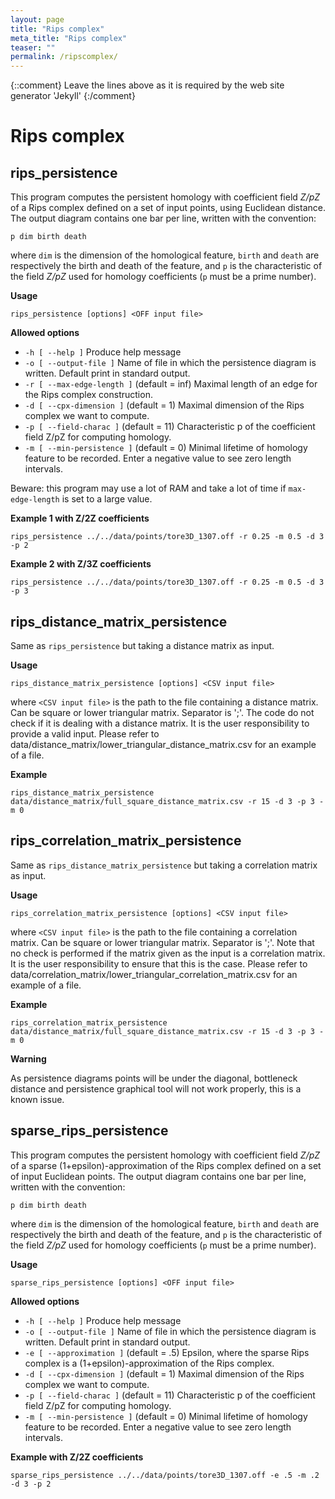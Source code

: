 ```yaml
---
layout: page
title: "Rips complex"
meta_title: "Rips complex"
teaser: ""
permalink: /ripscomplex/
---
```

{::comment}
Leave the lines above as it is required by the web site generator 'Jekyll'
{:/comment}


# Rips complex #

## rips_persistence ##
This program computes the persistent homology with coefficient field *Z/pZ* of a Rips complex defined on a set of input points, using Euclidean distance. The output diagram contains one bar per line, written with the convention:

`p dim birth death`

where `dim` is the dimension of the homological feature, `birth` and `death` are respectively the birth and death of the feature, and `p` is the characteristic of the field *Z/pZ* used for homology coefficients (`p` must be a prime number).

**Usage**

`rips_persistence [options] <OFF input file>`

**Allowed options**

* `-h [ --help ]` Produce help message
* `-o [ --output-file ]` Name of file in which the persistence diagram is written. Default print in standard output.
* `-r [ --max-edge-length ]` (default = inf) Maximal length of an edge for the Rips complex construction.
* `-d [ --cpx-dimension ]` (default = 1) Maximal dimension of the Rips complex we want to compute.
* `-p [ --field-charac ]` (default = 11)     Characteristic p of the coefficient field Z/pZ for computing homology.
* `-m [ --min-persistence ]` (default = 0) Minimal lifetime of homology feature to be recorded. Enter a negative value to see zero length intervals.

Beware: this program may use a lot of RAM and take a lot of time if `max-edge-length` is set to a large value.

**Example 1 with Z/2Z coefficients**

`rips_persistence ../../data/points/tore3D_1307.off -r 0.25 -m 0.5 -d 3 -p 2`

**Example 2 with Z/3Z coefficients**

`rips_persistence ../../data/points/tore3D_1307.off -r 0.25 -m 0.5 -d 3 -p 3`


## rips_distance_matrix_persistence ##

Same as `rips_persistence` but taking a distance matrix as input.

**Usage**

`rips_distance_matrix_persistence [options] <CSV input file>`

where
`<CSV input file>` is the path to the file containing a distance matrix. Can be square or lower triangular matrix. Separator is ';'.
The code do not check if it is dealing with a distance matrix. It is the user responsibility to provide a valid input.
Please refer to data/distance_matrix/lower_triangular_distance_matrix.csv for an example of a file.

**Example**

`rips_distance_matrix_persistence data/distance_matrix/full_square_distance_matrix.csv -r 15 -d 3 -p 3 -m 0`


## rips_correlation_matrix_persistence ##

Same as `rips_distance_matrix_persistence` but taking a correlation matrix as input.

**Usage**

`rips_correlation_matrix_persistence [options] <CSV input file>`

where
`<CSV input file>` is the path to the file containing a correlation matrix. Can be square or lower triangular matrix. Separator is ';'.
Note that no check is performed if the matrix given as the input is a correlation matrix.
It is the user responsibility to ensure that this is the case.
Please refer to data/correlation_matrix/lower_triangular_correlation_matrix.csv for an example of a file.

**Example**

`rips_correlation_matrix_persistence data/distance_matrix/full_square_distance_matrix.csv -r 15 -d 3 -p 3 -m 0`

**Warning**

As persistence diagrams points will be under the diagonal, bottleneck distance and persistence graphical tool will not work
properly, this is a known issue.


## sparse_rips_persistence ##
This program computes the persistent homology with coefficient field *Z/pZ*
of a sparse (1+epsilon)-approximation of the Rips complex defined on a set of input Euclidean points. The output diagram contains one bar per line, written with the convention:

`p dim birth death`

where `dim` is the dimension of the homological feature, `birth` and `death` are respectively the birth and death of the feature, and `p` is the characteristic of the field *Z/pZ* used for homology coefficients (`p` must be a prime number).

**Usage**

`sparse_rips_persistence [options] <OFF input file>`

**Allowed options**

* `-h [ --help ]` Produce help message
* `-o [ --output-file ]` Name of file in which the persistence diagram is written. Default print in standard output.
* `-e [ --approximation ]` (default = .5) Epsilon, where the sparse Rips complex is a (1+epsilon)-approximation of the Rips complex.
* `-d [ --cpx-dimension ]` (default = 1) Maximal dimension of the Rips complex we want to compute.
* `-p [ --field-charac ]` (default = 11)     Characteristic p of the coefficient field Z/pZ for computing homology.
* `-m [ --min-persistence ]` (default = 0) Minimal lifetime of homology feature to be recorded. Enter a negative value to see zero length intervals.

**Example with Z/2Z coefficients**

`sparse_rips_persistence ../../data/points/tore3D_1307.off -e .5 -m .2 -d 3 -p 2`
